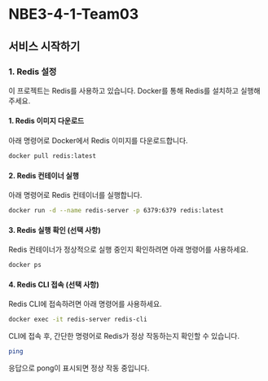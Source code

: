 # NBE3-4-1-Team03

## 서비스 시작하기

### 1. Redis 설정
이 프로젝트는 Redis를 사용하고 있습니다. Docker를 통해 Redis를 설치하고 실행해주세요.

#### 1. Redis 이미지 다운로드
아래 명령어로 Docker에서 Redis 이미지를 다운로드합니다.
```bash
docker pull redis:latest
```
#### 2. Redis 컨테이너 실행
아래 명령어로 Redis 컨테이너를 실행합니다.
```bash
docker run -d --name redis-server -p 6379:6379 redis:latest
```
#### 3. Redis 실행 확인 (선택 사항)
Redis 컨테이너가 정상적으로 실행 중인지 확인하려면 아래 명령어를 사용하세요.
```bash
docker ps
```
#### 4. Redis CLI 접속 (선택 사항)
Redis CLI에 접속하려면 아래 명령어를 사용하세요.
```bash
docker exec -it redis-server redis-cli
```
CLI에 접속 후, 간단한 명령어로 Redis가 정상 작동하는지 확인할 수 있습니다.
```bash
ping
```
응답으로 pong이 표시되면 정상 작동 중입니다.